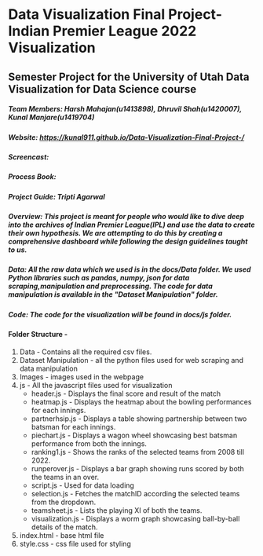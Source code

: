 # Data Visualization Final Project-Indian Premier League 2022 Visualization
## Semester Project for the University of Utah Data Visualization for Data Science course
##### Team Members: Harsh Mahajan(u1413898), Dhruvil Shah(u1420007), Kunal Manjare(u1419704)
##### Website: https://kunal911.github.io/Data-Visualization-Final-Project-/
##### Screencast:
##### Process Book:
##### Project Guide: Tripti Agarwal
##### Overview: This project is meant for people who would like to dive deep into the archives of Indian Premier League(IPL) and use the data to create their own hypothesis. We are attempting to do this by creating a comprehensive dashboard while following the design guidelines taught to us.
##### Data: All the raw data which we used is in the docs/Data folder. We used Python libraries such as pandas, numpy, json for data scraping,manipulation and preprocessing. The code for data manipulation is available in the "Dataset Manipulation" folder.
##### Code: The code for the visualization will be found in docs/js folder. 

#### Folder Structure -
1. Data - Contains all the required csv files.
2. Dataset Manipulation - all the python files used for web scraping and data manipulation
3. Images - images used in the webpage
4. js - All the javascript files used for visualization
     - header.js - Displays the final score and result of the match
     - heatmap.js - Displays the heatmap about the bowling performances for each innings.
     - partnerhsip.js - Displays a table showing partnership between two batsman for each innings.
     - piechart.js - Displays a wagon wheel showcasing best batsman performance from both the innings.
     - ranking1.js - Shows the ranks of the selected teams from 2008 till 2022.
     - runperover.js - Displays a bar graph showing runs scored by both the teams in an over.
     - script.js - Used for data loading
     - selection.js - Fetches the matchID according the selected teams from the dropdown.
     - teamsheet.js - Lists the playing XI of both the teams.
     - visualization.js - Displays a worm graph showcasing ball-by-ball details of the match.
5. index.html - base html file
6. style.css - css file used for styling

